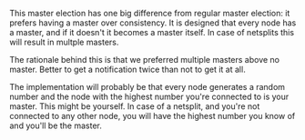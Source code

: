 This master election has one big difference from regular master election: it
prefers having a master over consistency. It is designed that every node has a
master, and if it doesn't it becomes a master itself. In case of netsplits this
will result in multple masters.

The rationale behind this is that we preferred multiple masters above no master.
Better to get a notification twice than not to get it at all.

The implementation will probably be that every node generates a random number
and the node with the highest number you're connected to is your master. This
might be yourself. In case of a netsplit, and you're not connected to any other
node, you will have the highest number you know of and you'll be the master.
